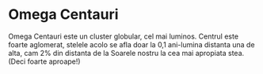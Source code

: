 # Omega Centauri

Omega Centauri este un cluster globular, cel mai luminos. Centrul este foarte
aglomerat, stelele acolo se afla doar la 0,1 ani-lumina distanta una de alta,
cam 2% din distanta de la Soarele nostru la cea mai apropiata stea. (Deci foarte
aproape!)
